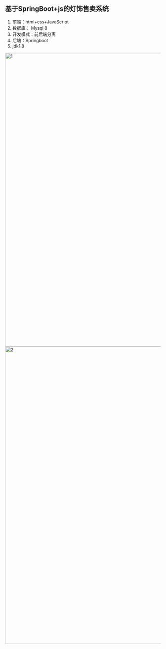 ## 基于SpringBoot+js的灯饰售卖系统

1. 前端：html+css+JavaScript
2. 数据库： Mysql 8
3. 开发模式：前后端分离
4. 后端：Springboot
5. jdk1.8
<img width="947" alt="1" src="https://github.com/xufeifei450/light_mall/assets/80636376/b9d2448e-231c-413c-8729-cdb0ac156ac0" width="100px">
<img width="960" alt="2" src="https://github.com/xufeifei450/light_mall/assets/80636376/8d0b6454-f167-4e03-9fb2-7baa007734f4" width="100px">


